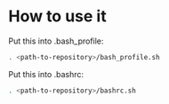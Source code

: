 How to use it
=============

Put this into .bash_profile:

```bash
. <path-to-repository>/bash_profile.sh
```

Put this into .bashrc:

```bash
. <path-to-repository>/bashrc.sh
```
